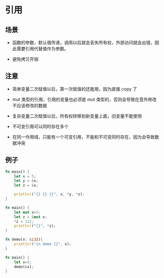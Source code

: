 # 引用

## 场景

- 函数的参数，默认值传递，调用以后就会丢失所有权，外部访问就会出错，因此需要引用代替值作为参数。

- 避免拷贝开销

## 注意

- 简单变量二次赋值以后，第一次赋值的还能用，因为直接 copy 了

- mut 类型的引用，引用的变量也必须是 mut 类型的，否则会导致在意外修改不应该修改的数据

- 复杂变量二次赋值以后，所有权转移到新变量上面，旧变量不能使用

- 不可变引用可以同时存在多个

- 在同一作用域，只能有一个可变引用，不能和不可变同时存在，因为会导致数据冲突

## 例子

```rust
fn main() {
    let x = 5;
    let y = &x;
    let z = &x;

    println!("{} {} {}", x, *y, *z);
}
```

```rust
fn main() {
    let mut x=5;
    let z = &mut x;
    *z = 111;
    println!("{}", *z);
}
```

```rust
fn demo(x: &i32){
    println!("in demo {}", x);
}

fn main() {
    let x=5;
    demo(&x);
}
```
